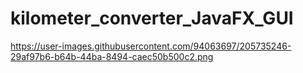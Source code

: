 # kilometer_converter_JavaFX_GUI
https://user-images.githubusercontent.com/94063697/205735246-29af97b6-b64b-44ba-8494-caec50b500c2.png
